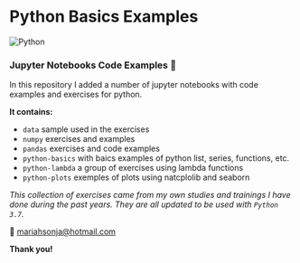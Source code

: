 # Python Basics Examples 
![Python](https://img.shields.io/badge/Python-3.7-brightgreen.svg)

### Jupyter Notebooks Code Examples :snake: 

In this repository I added a number of jupyter notebooks with code examples and exercises for python.

**It contains:**

- `data` sample used in the exercises
- `numpy` exercises and examples
- `pandas` exercises and code examples
- `python-basics` with baics examples of python list, series, functions, etc.
- `python-lambda` a group of exercises using lambda functions
- `python-plots` exemples of plots using natcplolib and seaborn


*This collection of exercises came from my own studies and trainings I have done during the past years. They are all updated to be used with `Python 3.7`.*

:email: mariahsonja@hotmail.com

**Thank you!**

